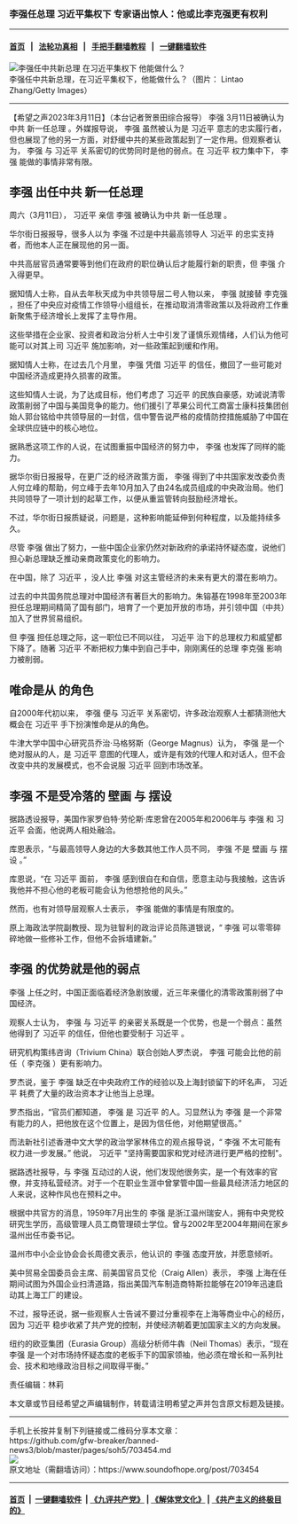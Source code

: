 ### 李强任总理 习近平集权下 专家语出惊人：他或比李克强更有权利
------------------------

#### [首页](https://github.com/gfw-breaker/banned-news3/blob/master/README.md) &nbsp;&nbsp;|&nbsp;&nbsp; [法轮功真相](https://github.com/begood0513/basic/blob/master/README.md)  &nbsp;&nbsp;|&nbsp;&nbsp; [手把手翻墙教程](https://github.com/gfw-breaker/guides/wiki)  &nbsp;&nbsp;|&nbsp;&nbsp; [一键翻墙软件](https://github.com/gfw-breaker/nogfw/blob/master/README.md)  



<div><img alt="李强任中共新总理 在习近平集权下 他能做什么？" src="https://img.soundofhope.org/2023-03/gettyimages-1472701859-1678544956935.jpg"/>
<br/><figcaption class="caption">
 李强任中共新总理，在习近平集权下，他能做什么？（图片： Lintao Zhang/Getty Images）
</figcaption></div><hr/>


<div><div class="Content__Wrapper sc-1bvya0-0 elmmKw article_body" data-checkusr="" itemprop="articleBody">
 <div id="post_place_1">
 </div>
 <p class="meta-top">
  <span class="meta">
   【希望之声2023年3月11日】（本台记者贺景田综合报导）
  </span>
  <ok href="/term/14244">
   李强
  </ok>
  3月11日被确认为中共
  <ok href="/term/847700">
   新一任总理
  </ok>
  。外媒报导说，
  <ok href="/term/14244">
   李强
  </ok>
  虽然被认为是
  <ok href="/term/1063">
   习近平
  </ok>
  意志的忠实履行者，但也展现了他的另一方面，对舒缓中共的某些政策起到了一定作用。但观察者认为，
  <ok href="/term/14244">
   李强
  </ok>
  与
  <ok href="/term/1063">
   习近平
  </ok>
  关系密切的优势同时是他的弱点。在
  <ok href="/term/1063">
   习近平
  </ok>
  权力集中下，
  <ok href="/term/14244">
   李强
  </ok>
  能做的事情非常有限。
 </p>
 <h2>
  <strong>
   <ok href="/term/14244">
    李强
   </ok>
   出任中共
   <ok href="/term/847700">
    新一任总理
   </ok>
  </strong>
 </h2>
 <p>
  周六（3月11日），
  <ok href="/term/1063">
   习近平
  </ok>
  亲信
  <ok href="/term/14244">
   李强
  </ok>
  被确认为中共
  <ok href="/term/847700">
   新一任总理
  </ok>
  。
 </p>
 <p>
  华尔街日报报导，很多人以为
  <ok href="/term/14244">
   李强
  </ok>
  不过是中共最高领导人
  <ok href="/term/1063">
   习近平
  </ok>
  的忠实支持者，而他本人正在展现他的另一面。
 </p>
 <p>
  中共高层官员通常要等到他们在政府的职位确认后才能履行新的职责，但
  <ok href="/term/14244">
   李强
  </ok>
  介入得更早。
 </p>
 <p>
  据知情人士称，自从去年秋天成为中共领导层二号人物以来，
  <ok href="/term/14244">
   李强
  </ok>
  就接替
  <ok href="/term/1429">
   李克强
  </ok>
  ，担任了中央应对疫情工作领导小组组长，在推动取消清零政策以及将政府工作重新聚焦于经济增长上发挥了主导作用。
 </p>
 <p>
  这些举措在企业家、投资者和政治分析人士中引发了谨慎乐观情绪，人们认为他可能可以对其上司
  <ok href="/term/1063">
   习近平
  </ok>
  施加影响，对一些政策起到缓和作用。
 </p>
 <p>
  据知情人士称，在过去几个月里，
  <ok href="/term/14244">
   李强
  </ok>
  凭借
  <ok href="/term/1063">
   习近平
  </ok>
  的信任，撤回了一些可能对中国经济造成更持久损害的政策。
 </p>
 <p>
  这些知情人士说，为了达成目标，他们考虑了
  <ok href="/term/1063">
   习近平
  </ok>
  的民族自豪感，劝诫说清零政策削弱了中国与美国竞争的能力。他们援引了苹果公司代工商富士康科技集团创始人郭台铭给中共领导层的一封信，信中警告说严格的疫情防控措施威胁了中国在全球供应链中的核心地位。
 </p>
 <p>
  据熟悉这项工作的人说，在试图重振中国经济的努力中，
  <ok href="/term/14244">
   李强
  </ok>
  也发挥了同样的能力。
 </p>
 <p>
  据华尔街日报报导，在更广泛的经济政策方面，
  <ok href="/term/14244">
   李强
  </ok>
  得到了中共国家发改委负责人何立峰的帮助，何立峰于去年10月加入了由24名成员组成的中央政治局。他们共同领导了一项计划的起草工作，以便从重监管转向鼓励经济增长。
 </p>
 <p>
  不过，华尔街日报质疑说，问题是，这种影响能延伸到何种程度，以及能持续多久。
 </p>
 <p>
  尽管
  <ok href="/term/14244">
   李强
  </ok>
  做出了努力，一些中国企业家仍然对新政府的承诺持怀疑态度，说他们担心新总理缺乏推动亲商政策变化的影响力。
 </p>
 <p>
  在中国，除了
  <ok href="/term/1063">
   习近平
  </ok>
  ，没人比
  <ok href="/term/14244">
   李强
  </ok>
  对这主管经济的未来有更大的潜在影响力。
 </p>
 <p>
  过去的中共国务院总理对中国经济有著巨大的影响力。朱镕基在1998年至2003年担任总理期间精简了国有部门，培育了一个更加开放的市场，并引领中国（中共）加入了世界贸易组织。
 </p>
 <p>
  但
  <ok href="/term/14244">
   李强
  </ok>
  担任总理之际，这一职位已不同以往，
  <ok href="/term/1063">
   习近平
  </ok>
  治下的总理权力和威望都下降了。随著
  <ok href="/term/1063">
   习近平
  </ok>
  不断把权力集中到自己手中，刚刚离任的总理
  <ok href="/term/1429">
   李克强
  </ok>
  影响力被削弱。
 </p>
 <h2>
  <strong>
   <ok href="/term/847703">
    唯命是从
   </ok>
   的角色
  </strong>
 </h2>
 <p>
  自2000年代初以来，
  <ok href="/term/14244">
   李强
  </ok>
  便与
  <ok href="/term/1063">
   习近平
  </ok>
  关系密切，许多政治观察人士都猜测他大概会在
  <ok href="/term/1063">
   习近平
  </ok>
  手下扮演惟命是从的角色。
 </p>
 <p>
  牛津大学中国中心研究员乔治·马格努斯（George Magnus）认为，
  <ok href="/term/14244">
   李强
  </ok>
  是一个绝对服从的人，是
  <ok href="/term/1063">
   习近平
  </ok>
  意图的代理人，或许是有效的代理人和对话人，但不会改变中共的发展模式，也不会说服
  <ok href="/term/1063">
   习近平
  </ok>
  回到市场改革。
 </p>
 <h2>
  <strong>
   <ok href="/term/14244">
    李强
   </ok>
   不是受冷落的
   <ok href="/term/13791">
    壁画
   </ok>
   与
   <ok href="/term/413926">
    摆设
   </ok>
  </strong>
 </h2>
 <p>
  据路透设报导，美国作家罗伯特·劳伦斯·库恩曾在2005年和2006年与
  <ok href="/term/14244">
   李强
  </ok>
  和
  <ok href="/term/1063">
   习近平
  </ok>
  会面，他说两人相处融洽。
 </p>
 <p>
  库恩表示，“与最高领导人身边的大多数其他工作人员不同，
  <ok href="/term/14244">
   李强
  </ok>
  不是
  <ok href="/term/13791">
   壁画
  </ok>
  与
  <ok href="/term/413926">
   摆设
  </ok>
  。”
 </p>
 <p>
  库恩说，“在
  <ok href="/term/1063">
   习近平
  </ok>
  面前，
  <ok href="/term/14244">
   李强
  </ok>
  感到很自在和自信，愿意主动与我接触，这告诉我他并不担心他的老板可能会认为他想抢他的风头。”
 </p>
 <p>
  然而，也有对领导层观察人士表示，
  <ok href="/term/14244">
   李强
  </ok>
  能做的事情是有限度的。
 </p>
 <p>
  原上海政法学院副教授、现为驻智利的政治评论员陈道银说，“
  <ok href="/term/14244">
   李强
  </ok>
  可以零零碎碎地做一些修补工作，但他不会拆墙建新。”
 </p>
 <h2>
  <strong>
   <ok href="/term/14244">
    李强
   </ok>
   的优势就是他的弱点
  </strong>
 </h2>
 <p>
  <ok href="/term/14244">
   李强
  </ok>
  上任之时，中国正面临着经济急剧放缓，近三年来僵化的清零政策削弱了中国经济。
 </p>
 <p>
  观察人士认为，
  <ok href="/term/14244">
   李强
  </ok>
  与
  <ok href="/term/1063">
   习近平
  </ok>
  的亲密关系既是一个优势，也是一个弱点：虽然他得到了
  <ok href="/term/1063">
   习近平
  </ok>
  的信任，但他也要受制于
  <ok href="/term/1063">
   习近平
  </ok>
  。
 </p>
 <p>
  研究机构策纬咨询（Trivium China）联合创始人罗杰说，
  <ok href="/term/14244">
   李强
  </ok>
  可能会比他的前任（
  <ok href="/term/1429">
   李克强
  </ok>
  ）更有影响力。
 </p>
 <p>
  罗杰说，鉴于
  <ok href="/term/14244">
   李强
  </ok>
  缺乏在中央政府工作的经验以及上海封锁留下的坏名声，
  <ok href="/term/1063">
   习近平
  </ok>
  耗费了大量的政治资本才让他当上总理。
 </p>
 <p>
  罗杰指出，“官员们都知道，
  <ok href="/term/14244">
   李强
  </ok>
  是
  <ok href="/term/1063">
   习近平
  </ok>
  的人。习显然认为
  <ok href="/term/14244">
   李强
  </ok>
  是一个非常有能力的人，把他放在这个位置上，是因为信任他，对他期望很高。”
 </p>
 <p>
  而法新社引述香港中文大学的政治学家林伟立的观点报导说，“
  <ok href="/term/14244">
   李强
  </ok>
  不太可能有权力进一步发展。” 他说，
  <ok href="/term/1063">
   习近平
  </ok>
  "坚持需要国家和党对经济进行更严格的控制"。
 </p>
 <p>
  据路透社报导，与
  <ok href="/term/14244">
   李强
  </ok>
  互动过的人说，他们发现他很务实，是一个有效率的官僚，并支持私营经济。对于一个在职业生涯中曾掌管中国一些最具经济活力地区的人来说，这种作风也在预料之中。
 </p>
 <p>
  根据中共官方的消息，1959年7月出生的
  <ok href="/term/14244">
   李强
  </ok>
  是浙江温州瑞安人，拥有中央党校研究生学历，高级管理人员工商管理硕士学位。曾与2002年至2004年期间在家乡温州出任市委书记。
 </p>
 <p>
  温州市中小企业协会会长周德文表示，他认识的
  <ok href="/term/14244">
   李强
  </ok>
  态度开放，并愿意倾听。
 </p>
 <p>
  美中贸易全国委员会主席、前美国官员艾伦（Craig Allen）表示，
  <ok href="/term/14244">
   李强
  </ok>
  上海在任期间试图为外国企业扫清道路，指出美国汽车制造商特斯拉能够在2019年迅速启动其上海工厂的建设。
 </p>
 <p>
  不过，报导还说，据一些观察人士告诫不要过分重视李在上海等商业中心的经历，因为
  <ok href="/term/1063">
   习近平
  </ok>
  稳步收紧了共产党的控制，并使经济朝着更加国家主义的方向发展。
 </p>
 <p>
  纽约的欧亚集团（Eurasia Group）高级分析师牛犇（Neil Thomas）表示，“现在
  <ok href="/term/14244">
   李强
  </ok>
  是一个对市场持怀疑态度的老板手下的国家领袖，他必须在增长和一系列社会、技术和地缘政治目标之间取得平衡。”
 </p>
 <p class="meta-btm">
  责任编辑：林莉
 </p>
 <p class="meta-btm">
  本文章或节目经希望之声编辑制作，转载请注明希望之声并包含原文标题及链接。
 </p>
</div>
</div>
<hr/>
手机上长按并复制下列链接或二维码分享本文章：<br/>
https://github.com/gfw-breaker/banned-news3/blob/master/pages/soh5/703454.md <br/>
<a href='https://github.com/gfw-breaker/banned-news3/blob/master/pages/soh5/703454.md'><img src='https://github.com/gfw-breaker/banned-news3/blob/master/pages/soh5/703454.md.png'/></a> <br/>
原文地址（需翻墙访问）：https://www.soundofhope.org/post/703454


------------------------
#### [首页](https://github.com/gfw-breaker/banned-news3/blob/master/README.md) &nbsp;|&nbsp; [一键翻墙软件](https://github.com/gfw-breaker/nogfw/blob/master/README.md) &nbsp;| [《九评共产党》](https://github.com/gfw-breaker/9ping.md/blob/master/README.md#九评之一评共产党是什么) | [《解体党文化》](https://github.com/gfw-breaker/jtdwh.md/blob/master/README.md) | [《共产主义的终极目的》](https://github.com/gfw-breaker/gczydzjmd.md/blob/master/README.md)


<img src='http://gfw-breaker.win/banned-news3/pages/soh5/703454.md' width='0px' height='0px'/>